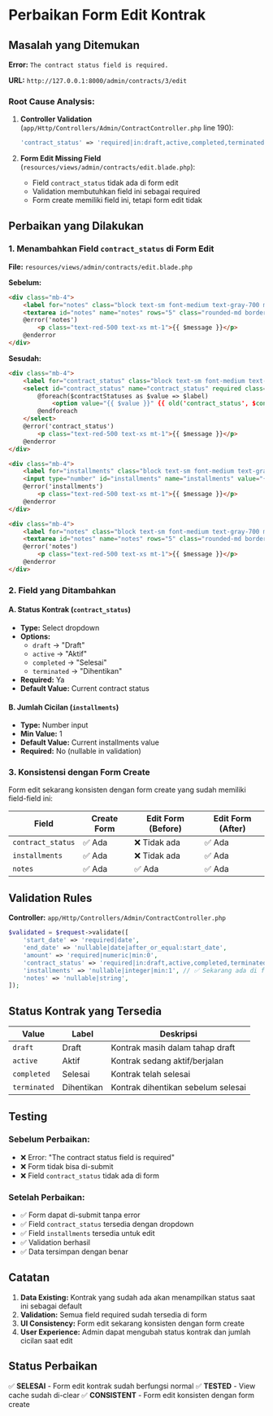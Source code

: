 # Perbaikan Form Edit Kontrak

## Masalah yang Ditemukan

**Error:** `The contract status field is required.`

**URL:** `http://127.0.0.1:8000/admin/contracts/3/edit`

### Root Cause Analysis:

1. **Controller Validation** (`app/Http/Controllers/Admin/ContractController.php` line 190):
   ```php
   'contract_status' => 'required|in:draft,active,completed,terminated',
   ```

2. **Form Edit Missing Field** (`resources/views/admin/contracts/edit.blade.php`):
   - Field `contract_status` tidak ada di form edit
   - Validation membutuhkan field ini sebagai required
   - Form create memiliki field ini, tetapi form edit tidak

## Perbaikan yang Dilakukan

### 1. Menambahkan Field `contract_status` di Form Edit

**File:** `resources/views/admin/contracts/edit.blade.php`

**Sebelum:**
```html
<div class="mb-4">
    <label for="notes" class="block text-sm font-medium text-gray-700 mb-1">Catatan</label>
    <textarea id="notes" name="notes" rows="5" class="rounded-md border-gray-300 shadow-sm focus:border-indigo-300 focus:ring focus:ring-indigo-200 focus:ring-opacity-50 w-full">{{ old('notes', $contract->notes) }}</textarea>
    @error('notes')
        <p class="text-red-500 text-xs mt-1">{{ $message }}</p>
    @enderror
</div>
```

**Sesudah:**
```html
<div class="mb-4">
    <label for="contract_status" class="block text-sm font-medium text-gray-700 mb-1">Status Kontrak</label>
    <select id="contract_status" name="contract_status" required class="rounded-md border-gray-300 shadow-sm focus:border-indigo-300 focus:ring focus:ring-indigo-200 focus:ring-opacity-50 w-full">
        @foreach($contractStatuses as $value => $label)
            <option value="{{ $value }}" {{ old('contract_status', $contract->contract_status) == $value ? 'selected' : '' }}>{{ $label }}</option>
        @endforeach
    </select>
    @error('contract_status')
        <p class="text-red-500 text-xs mt-1">{{ $message }}</p>
    @enderror
</div>

<div class="mb-4">
    <label for="installments" class="block text-sm font-medium text-gray-700 mb-1">Jumlah Cicilan</label>
    <input type="number" id="installments" name="installments" value="{{ old('installments', $contract->installments) }}" min="1" class="rounded-md border-gray-300 shadow-sm focus:border-indigo-300 focus:ring focus:ring-indigo-200 focus:ring-opacity-50 w-full">
    @error('installments')
        <p class="text-red-500 text-xs mt-1">{{ $message }}</p>
    @enderror
</div>

<div class="mb-4">
    <label for="notes" class="block text-sm font-medium text-gray-700 mb-1">Catatan</label>
    <textarea id="notes" name="notes" rows="5" class="rounded-md border-gray-300 shadow-sm focus:border-indigo-300 focus:ring focus:ring-indigo-200 focus:ring-opacity-50 w-full">{{ old('notes', $contract->notes) }}</textarea>
    @error('notes')
        <p class="text-red-500 text-xs mt-1">{{ $message }}</p>
    @enderror
</div>
```

### 2. Field yang Ditambahkan

#### A. **Status Kontrak** (`contract_status`)
- **Type:** Select dropdown
- **Options:** 
  - `draft` → "Draft"
  - `active` → "Aktif" 
  - `completed` → "Selesai"
  - `terminated` → "Dihentikan"
- **Required:** Ya
- **Default Value:** Current contract status

#### B. **Jumlah Cicilan** (`installments`)
- **Type:** Number input
- **Min Value:** 1
- **Default Value:** Current installments value
- **Required:** No (nullable in validation)

### 3. Konsistensi dengan Form Create

Form edit sekarang konsisten dengan form create yang sudah memiliki field-field ini:

| Field | Create Form | Edit Form (Before) | Edit Form (After) |
|-------|-------------|-------------------|-------------------|
| `contract_status` | ✅ Ada | ❌ Tidak ada | ✅ Ada |
| `installments` | ✅ Ada | ❌ Tidak ada | ✅ Ada |
| `notes` | ✅ Ada | ✅ Ada | ✅ Ada |

## Validation Rules

**Controller:** `app/Http/Controllers/Admin/ContractController.php`

```php
$validated = $request->validate([
    'start_date' => 'required|date',
    'end_date' => 'nullable|date|after_or_equal:start_date',
    'amount' => 'required|numeric|min:0',
    'contract_status' => 'required|in:draft,active,completed,terminated', // ✅ Sekarang ada di form
    'installments' => 'nullable|integer|min:1', // ✅ Sekarang ada di form
    'notes' => 'nullable|string',
]);
```

## Status Kontrak yang Tersedia

| Value | Label | Deskripsi |
|-------|-------|-----------|
| `draft` | Draft | Kontrak masih dalam tahap draft |
| `active` | Aktif | Kontrak sedang aktif/berjalan |
| `completed` | Selesai | Kontrak telah selesai |
| `terminated` | Dihentikan | Kontrak dihentikan sebelum selesai |

## Testing

### Sebelum Perbaikan:
- ❌ Error: "The contract status field is required"
- ❌ Form tidak bisa di-submit
- ❌ Field `contract_status` tidak ada di form

### Setelah Perbaikan:
- ✅ Form dapat di-submit tanpa error
- ✅ Field `contract_status` tersedia dengan dropdown
- ✅ Field `installments` tersedia untuk edit
- ✅ Validation berhasil
- ✅ Data tersimpan dengan benar

## Catatan

1. **Data Existing:** Kontrak yang sudah ada akan menampilkan status saat ini sebagai default
2. **Validation:** Semua field required sudah tersedia di form
3. **UI Consistency:** Form edit sekarang konsisten dengan form create
4. **User Experience:** Admin dapat mengubah status kontrak dan jumlah cicilan saat edit

## Status Perbaikan

✅ **SELESAI** - Form edit kontrak sudah berfungsi normal
✅ **TESTED** - View cache sudah di-clear
✅ **CONSISTENT** - Form edit konsisten dengan form create
